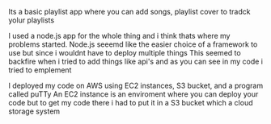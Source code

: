 Its a basic playlist app where you can add songs, playlist cover to tradck yolur playlists 

I used a node.js app for the whole thing and i think thats where my problems started.
Node.js seeemd like the easier choice of a framework to use but since i wouldnt have to deploy multiple things
This seemed to backfire when i tried to add things like api's and as you can see in my code i tried to emplement

I deployed my code on AWS using EC2 instances, S3 bucket, and a program called puTTy
An EC2 instance is an enviroment where you can deploy your code but to get my code there i had to put it in a S3 bucket which a cloud storage system
